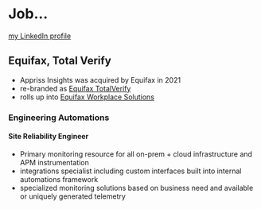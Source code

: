 # Job...

[my LinkedIn profile](https://www.linkedin.com/in/daveccampbell/)

## Equifax, Total Verify
- Appriss Insights was acquired by Equifax in 2021
- re-branded as [Equifax TotalVerify](https://totalverify.equifax.com/)
- rolls up into [Equifax Workplace Solutions](https://workforce.equifax.com/solutions)

### Engineering Automations
#### Site Reliability Engineer

- Primary monitoring resource for all on-prem + cloud infrastructure and APM instrumentation
- integrations specialist including custom interfaces built into internal automations  framework
- specialized monitoring solutions based on business need and available or uniquely generated telemetry 
